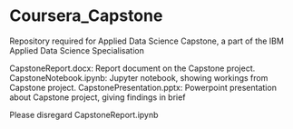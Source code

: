 # Coursera_Capstone
Repository required for Applied Data Science Capstone, a part of the IBM Applied Data Science Specialisation

CapstoneReport.docx: Report document on the Capstone project.
CapstoneNotebook.ipynb: Jupyter notebook, showing workings from Capstone project.
CapstonePresentation.pptx: Powerpoint presentation about Capstone project, giving findings in brief

Please disregard CapstoneReport.ipynb
